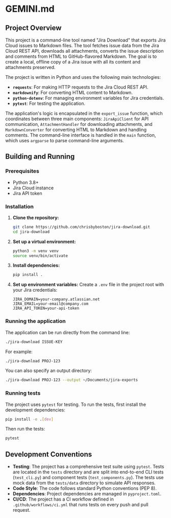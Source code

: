 # GEMINI.md

## Project Overview

This project is a command-line tool named "Jira Download" that exports Jira Cloud issues to Markdown files. The tool fetches issue data from the Jira Cloud REST API, downloads all attachments, converts the issue description and comments from HTML to GitHub-flavored Markdown. The goal is to create a local, offline copy of a Jira issue with all its content and attachments preserved.

The project is written in Python and uses the following main technologies:

*   **`requests`**: For making HTTP requests to the Jira Cloud REST API.
*   **`markdownify`**: For converting HTML content to Markdown.
*   **`python-dotenv`**: For managing environment variables for Jira credentials.
*   **`pytest`**: For testing the application.

The application's logic is encapsulated in the `export_issue` function, which coordinates between three main components: `JiraApiClient` for API communication, `AttachmentHandler` for downloading attachments, and `MarkdownConverter` for converting HTML to Markdown and handling comments. The command-line interface is handled in the `main` function, which uses `argparse` to parse command-line arguments.

## Building and Running

### Prerequisites

*   Python 3.8+
*   Jira Cloud instance
*   Jira API token

### Installation

1.  **Clone the repository:**
    ```bash
    git clone https://github.com/chrisbyboston/jira-download.git
    cd jira-download
    ```

2.  **Set up a virtual environment:**
    ```bash
    python3 -m venv venv
    source venv/bin/activate
    ```

3.  **Install dependencies:**
    ```bash
    pip install .
    ```

4.  **Set up environment variables:**
    Create a `.env` file in the project root with your Jira credentials:
    ```
    JIRA_DOMAIN=your-company.atlassian.net
    JIRA_EMAIL=your-email@company.com
    JIRA_API_TOKEN=your-api-token
    ```

### Running the application

The application can be run directly from the command line:

```bash
./jira-download ISSUE-KEY
```

For example:

```bash
./jira-download PROJ-123
```

You can also specify an output directory:

```bash
./jira-download PROJ-123 --output ~/Documents/jira-exports
```

### Running tests

The project uses `pytest` for testing. To run the tests, first install the development dependencies:

```bash
pip install -e .[dev]
```

Then run the tests:

```bash
pytest
```

## Development Conventions

*   **Testing**: The project has a comprehensive test suite using `pytest`. Tests are located in the `tests` directory and are split into end-to-end CLI tests (`test_cli.py`) and component tests (`test_components.py`). The tests use mock data from the `tests/data` directory to simulate API responses.
*   **Code Style**: The code follows standard Python conventions (PEP 8).
*   **Dependencies**: Project dependencies are managed in `pyproject.toml`.
*   **CI/CD**: The project has a CI workflow defined in `.github/workflows/ci.yml` that runs tests on every push and pull request.

